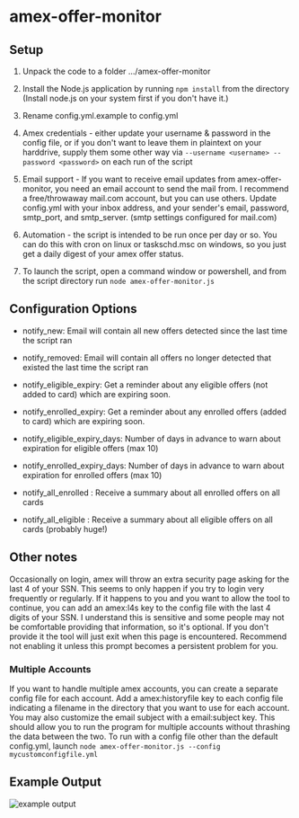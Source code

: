 # amex-offer-monitor

## Setup

1. Unpack the code to a folder .../amex-offer-monitor

2. Install the Node.js application by running `npm install` from the directory (Install node.js on your system first if you don't have it.)
3. Rename config.yml.example to config.yml

4. Amex credentials - either update your username & password in the config file, or if you don't want to leave them in plaintext on your harddrive, supply them some other way via `--username <username> --password <password>` on each run of the script

5. Email support - If you want to receive email updates from amex-offer-monitor, you need an email account to send the mail from. I recommend a free/throwaway mail.com account, but you can use others. Update config.yml with your inbox address, and your sender's email, password, smtp\_port, and smtp\_server. (smtp settings configured for mail.com)

6. Automation - the script is intended to be run once per day or so. You can do this with cron on linux or taskschd.msc on windows, so you just get a daily digest of your amex offer status.  

7. To launch the script, open a command window or powershell, and from the script directory run `node amex-offer-monitor.js`

## Configuration Options

* notify\_new: Email will contain all new offers detected since the last time the script ran
* notify\_removed: Email will contain all offers no longer detected that existed the last time the script ran

* notify\_eligible\_expiry: Get a reminder about any eligible offers (not added to card) which are expiring soon. 
* notify\_enrolled\_expiry: Get a reminder about any enrolled offers (added to card) which are expiring soon. 

* notify\_eligible\_expiry\_days: Number of days in advance to warn about expiration for eligible offers (max 10)
* notify\_enrolled\_expiry\_days: Number of days in advance to warn about expiration for enrolled offers (max 10)

* notify\_all\_enrolled : Receive a summary about all enrolled offers on all cards
* notify\_all\_eligible : Receive a summary about all eligible offers on all cards (probably huge!)


## Other notes

Occasionally on login, amex will throw an extra security page asking for the last 4 of your SSN. This seems to only happen if you try to login very frequently or regularly. If it happens to you and you want to allow the tool to continue, you can add an amex:l4s key to the config file with the last 4 digits of your SSN. I understand this is sensitive and some people may not be comfortable providing that information, so it's optional. If you don't provide it the tool will just exit when this page is encountered. Recommend not enabling it unless this prompt becomes a persistent problem for you. 

### Multiple Accounts ###
If you want to handle multiple amex accounts, you can create a separate config file for each account. Add a amex:historyfile key to each config file indicating a filename in the directory that you want to use for each account. You may also customize the email subject with a email:subject key. This should allow you to run the program for multiple accounts without thrashing the data between the two. To run with a config file other than the default config.yml, launch `node amex-offer-monitor.js --config mycustomconfigfile.yml`


## Example Output

![example output](https://raw.githubusercontent.com/karwosts/amex-offer-monitor/master/example_output.PNG)
